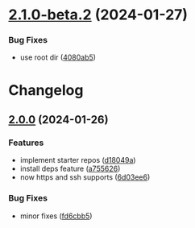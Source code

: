 # [2.1.0-beta.2](https://github.com/ProxityStudios/freshland/compare/v2.1.0-beta.1...v2.1.0-beta.2) (2024-01-27)


### Bug Fixes

* use root dir ([4080ab5](https://github.com/ProxityStudios/freshland/commit/4080ab55de3682e5bbb34911291ac4c4ae18861a))

# Changelog

## [2.0.0](https://github.com/ProxityStudios/freshland/compare/v1.0.4...v2.0.0) (2024-01-26)

### Features

* implement starter repos ([d18049a](https://github.com/ProxityStudios/freshland/commit/d18049a141a97403486cfed5a70030ca44c3390d))
* install deps feature ([a755626](https://github.com/ProxityStudios/freshland/commit/a7556262644c7c9829a9c8f50ff655ed7d043697))
* now https and ssh supports ([6d03ee6](https://github.com/ProxityStudios/freshland/commit/6d03ee64e1b7cc29d5f0e728e0b17f3c614647f9))

### Bug Fixes

* minor fixes ([fd6cbb5](https://github.com/ProxityStudios/freshland/commit/fd6cbb52c46f365d695f9b8e75181c37e2c0a31c))
